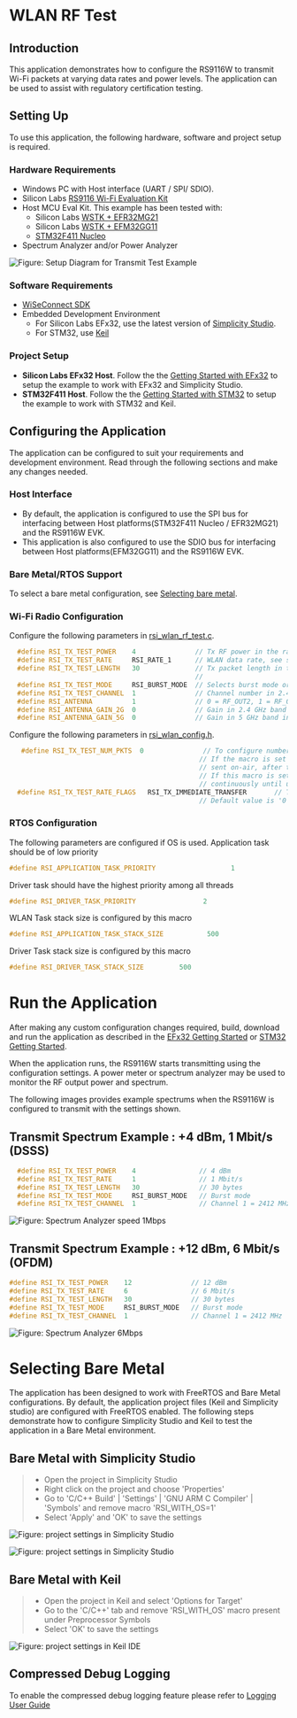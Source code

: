 # WLAN RF Test

## Introduction
This application demonstrates how to configure the RS9116W to transmit Wi-Fi packets at varying data rates and power levels. The application can be used to assist with regulatory certification testing. 

## Setting Up
To use this application, the following hardware, software and project setup is required.

### Hardware Requirements  
- Windows PC with Host interface (UART / SPI/ SDIO).
- Silicon Labs [RS9116 Wi-Fi Evaluation Kit](https://www.silabs.com/development-tools/wireless/wi-fi/rs9116x-sb-evk-development-kit)
- Host MCU Eval Kit. This example has been tested with:
  - Silicon Labs [WSTK + EFR32MG21](https://www.silabs.com/development-tools/wireless/efr32xg21-bluetooth-starter-kit)
  - Silicon Labs [WSTK + EFM32GG11](https://www.silabs.com/development-tools/mcu/32-bit/efm32gg11-starter-kit)
  - [STM32F411 Nucleo](https://st.com/) 
- Spectrum Analyzer and/or Power Analyzer
 
![Figure: Setup Diagram for Transmit Test Example](resources/readme/image217.png)

### Software Requirements
- [WiSeConnect SDK](https://github.com/SiliconLabs/wiseconnect-wifi-bt-sdk/)
- Embedded Development Environment
  - For Silicon Labs EFx32, use the latest version of [Simplicity Studio](https://www.silabs.com/developers/simplicity-studio).
  - For STM32, use [Keil](https://www.keil.com/demo/eval/arm.htm)
	
### Project Setup
- **Silicon Labs EFx32 Host**. Follow the the [Getting Started with EFx32](https://docs.silabs.com/rs9116-wiseconnect/latest/wifibt-wc-getting-started-with-efx32/) to setup the example to work with EFx32 and Simplicity Studio.
- **STM32F411 Host**. Follow the the [Getting Started with STM32](https://docs.silabs.com/rs9116-wiseconnect/latest/wifibt-wc-getting-started-with-stm32/) to setup the example to work with STM32 and Keil.


## Configuring the Application
The application can be configured to suit your requirements and development environment.
Read through the following sections and make any changes needed. 

### Host Interface

* By default, the application is configured to use the SPI bus for interfacing between Host platforms(STM32F411 Nucleo / EFR32MG21) and the RS9116W EVK.
* This application is also configured to use the SDIO bus for interfacing between Host platforms(EFM32GG11) and the RS9116W EVK.

### Bare Metal/RTOS Support
To select a bare metal configuration, see [Selecting bare metal](#selecting-bare-metal).

### Wi-Fi Radio Configuration
Configure the following parameters in [rsi_wlan_rf_test.c](https://github.com/SiliconLabs/wiseconnect-wifi-bt-sdk/tree/master/examples/featured/wlan_rf_test/rsi_wlan_rf_test.c).

```c
  #define RSI_TX_TEST_POWER    4               // Tx RF power in the range [2:18] dBm
  #define RSI_TX_TEST_RATE     RSI_RATE_1      // WLAN data rate, see sapi/include/rsi_wlan_apis.h for details
  #define RSI_TX_TEST_LENGTH   30              // Tx packet length in the range [24:1500] bytes in burst mode, 
                                               //                               [24:260 ] bytes in continuous mode
  #define RSI_TX_TEST_MODE     RSI_BURST_MODE  // Selects burst mode or continuous mode
  #define RSI_TX_TEST_CHANNEL  1               // Channel number in 2.4 or 5 GHz
  #define RSI_ANTENNA          1               // 0 = RF_OUT2, 1 = RF_OUT1
  #define RSI_ANTENNA_GAIN_2G  0               // Gain in 2.4 GHz band in the range [0:10]
  #define RSI_ANTENNA_GAIN_5G  0               // Gain in 5 GHz band in the range [0:10]
```
Configure the following parameters in [rsi_wlan_config.h](https://github.com/SiliconLabs/wiseconnect-wifi-bt-sdk/tree/master/examples/featured/wlan_rf_test/rsi_wlan_config.h).
  
```c  
   #define RSI_TX_TEST_NUM_PKTS  0               // To configure number of packets to be sent.
                                                // If the macro is set as n, then n number of packets will be 
                                                // sent on-air, after that transmission will be stopped.
                                                // If this macro is set as 0 then packets will be sent 
                                                // continuously until user stops the transmission.
  #define RSI_TX_TEST_RATE_FLAGS   RSI_TX_IMMEDIATE_TRANSFER       // To transfer packets immediately by ignoring CCA, set RSI_TX_IMMEDIATE_TRANSFER flag.
                                                // Default value is '0',i.e., CCA is enabled by default.
```

### RTOS Configuration
The following parameters are configured if OS is used. Application task should be of low priority

```c
#define RSI_APPLICATION_TASK_PRIORITY                   1
```
   
Driver task should have the highest priority among all threads

```c
#define RSI_DRIVER_TASK_PRIORITY                 2
```

WLAN Task stack size is configured by this macro
	 
```c
#define RSI_APPLICATION_TASK_STACK_SIZE           500
```

Driver Task stack size is configured by this macro
	 
```c
#define RSI_DRIVER_TASK_STACK_SIZE         500
```  

# Run the Application
After making any custom configuration changes required, build, download and run the application as described in the [EFx32 Getting Started](https://docs.silabs.com/rs9116-wiseconnect/latest/wifibt-wc-getting-started-with-efx32/) or [STM32 Getting Started](https://docs.silabs.com/rs9116-wiseconnect/latest/wifibt-wc-getting-started-with-efx32/). 

When the application runs, the RS9116W starts transmitting using the configuration settings. A power meter or spectrum analyzer may be used to monitor the RF output power and spectrum.

The following images provides example spectrums when the RS9116W is configured to transmit with the settings shown.

## Transmit Spectrum Example : +4 dBm, 1 Mbit/s (DSSS)
```c
  #define RSI_TX_TEST_POWER    4                // 4 dBm
  #define RSI_TX_TEST_RATE     1                // 1 Mbit/s
  #define RSI_TX_TEST_LENGTH   30               // 30 bytes
  #define RSI_TX_TEST_MODE     RSI_BURST_MODE   // Burst mode
  #define RSI_TX_TEST_CHANNEL  1                // Channel 1 = 2412 MHz
```

![Figure: Spectrum Analyzer speed 1Mbps](resources/readme/image218.png)

## Transmit Spectrum Example : +12 dBm, 6 Mbit/s (OFDM)
```c
#define RSI_TX_TEST_POWER    12               // 12 dBm  
#define RSI_TX_TEST_RATE     6                // 6 Mbit/s 
#define RSI_TX_TEST_LENGTH   30               // 30 bytes 
#define RSI_TX_TEST_MODE     RSI_BURST_MODE   // Burst mode 
#define RSI_TX_TEST_CHANNEL  1                // Channel 1 = 2412 MHz
```

![Figure: Spectrum Analyzer 6Mbps](resources/readme/image219.png)

# Selecting Bare Metal
The application has been designed to work with FreeRTOS and Bare Metal configurations. By default, the application project files (Keil and Simplicity studio) are configured with FreeRTOS enabled. The following steps demonstrate how to configure Simplicity Studio and Keil to test the application in a Bare Metal environment.

## Bare Metal with Simplicity Studio
> - Open the project in Simplicity Studio
> - Right click on the project and choose 'Properties'
> - Go to 'C/C++ Build' | 'Settings' | 'GNU ARM C Compiler' | 'Symbols' and remove macro 'RSI_WITH_OS=1'
> - Select 'Apply' and 'OK' to save the settings

![Figure: project settings in Simplicity Studio](resources/readme/image217b.png) 

![Figure: project settings in Simplicity Studio](resources/readme/image217c.png)

## Bare Metal with Keil
> - Open the project in Keil and select 'Options for Target'
> - Go to the 'C/C++' tab and remove 'RSI_WITH_OS' macro present under Preprocessor Symbols
> - Select 'OK' to save the settings
      
![Figure: project settings in Keil IDE](resources/readme/image217a.png) 

## Compressed Debug Logging

To enable the compressed debug logging feature please refer to [Logging User Guide](https://docs.silabs.com/rs9116-wiseconnect/latest/wifibt-wc-sapi-reference/logging-user-guide)